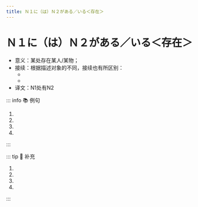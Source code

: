 ```yaml
---
title: Ｎ１に（は）Ｎ２がある／いる＜存在＞
---
```

            
# Ｎ１に（は）Ｎ２がある／いる＜存在＞

* 意义：某处存在某人/某物；
* 接续：根据描述对象的不同，接续也有所区别：
  * <grammer-content sentence="描述事物**（指没有生命的对象）**：N1(处所) + に + N2（事物）が + **あります**" inline />
  * <grammer-content sentence="描述人/动物**（指有生命的对象）**：N1(处所) + に + N2（人、动物）が + **います**" inline />
* 译文：N1处有N2

::: info :books: 例句

1. <grammer-content id='1-7-3-0' sentence="あそこ**に**[毛沢東/マオツォトン]の[肖像画/しょうぞうが]**があります**。" trans='那儿有毛泽东的肖像画。' />
2. <grammer-content id='1-7-3-1' sentence="[天安門/てんあんもん]の[北/きた]**に**[景山公園/けいざんこうえん]**があります**。" trans='天安门的北边有个景山公园。' />
3. <grammer-content id='1-7-3-2' sentence="[下/した]**に**[観光客/かんこうきゃく]**が**おおぜい**いますね**。" trans='下面有很多游客。' />
4. <grammer-content id='1-7-3-3' sentence="[正門/せいもん]の[前/まえ]**に**[王/おう]さん**がいます**。" trans='小王在正门的前面。' />

:::

::: tip :bookmark: 补充

<grammer-content sentence="「N1に」后面接上助词**「は」**，可以**强调、突出存在的场所**。尤其在表达**否定**意义时，用「は」进行**强调**。可以通过以下几个例句加深理解：" inline />

<div class="bunpou-block">

1. <grammer-content id='1-7-3-4' sentence="[天安門/てんあんもん]の[正面/しょうめん]**には**[天安門広場/てんあんもんひろば]が**あります**。" trans='天安门的正面是天安门广场。' />
2. <grammer-content id='1-7-3-5' sentence="[故宮/こきゅう]の[向/む]こう**には**、[景山公園/けいざんこうえん]が**あります**。" trans='故宫的对面，有个景山公园。' />
3. <grammer-content id='1-7-3-6' sentence="[教室/きょうしつ]**には**[学生/がくせい]が**いません**。" trans='教室里没有学生。' />
4. <grammer-content id='1-7-3-7' sentence="[部屋/へや]**には**テレビが**ない**。" trans='屋子里没有电视。（这里需要注意的是，**「ありません」**对应的**简体形式**是形容词**「ない」**。）' />

</div>

:::
